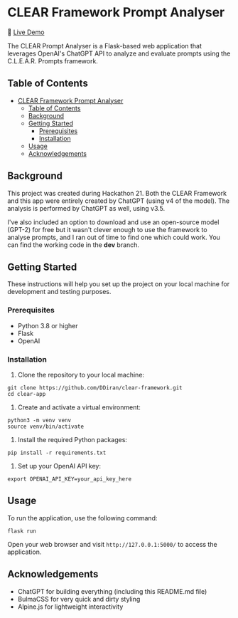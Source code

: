 # CLEAR Framework Prompt Analyser

🔗 [Live Demo](https://hackathonclear.pythonanywhere.com)

The CLEAR Prompt Analyser is a Flask-based web application that leverages OpenAI's ChatGPT API to analyze and evaluate prompts using the C.L.E.A.R. Prompts framework.

## Table of Contents

- [CLEAR Framework Prompt Analyser](#clear-framework-prompt-analyser)
  - [Table of Contents](#table-of-contents)
  - [Background](#background)
  - [Getting Started](#getting-started)
    - [Prerequisites](#prerequisites)
    - [Installation](#installation)
  - [Usage](#usage)
  - [Acknowledgements](#acknowledgements)

## Background

This project was created during Hackathon 21. Both the CLEAR Framework and this app were entirely created by ChatGPT (using v4 of the model). The analysis is performed by ChatGPT as well, using v3.5.

I've also included an option to download and use an open-source model (GPT-2) for free but it wasn't clever enough to use the framework to analyse prompts, and I ran out of time to find one which could work. You can find the working code in the **dev** branch.

## Getting Started

These instructions will help you set up the project on your local machine for development and testing purposes.

### Prerequisites

- Python 3.8 or higher
- Flask
- OpenAI

### Installation

1. Clone the repository to your local machine:

```
git clone https://github.com/DDiran/clear-framework.git
cd clear-app
```

1. Create and activate a virtual environment:

```
python3 -m venv venv
source venv/bin/activate
```

1. Install the required Python packages:

```
pip install -r requirements.txt
```

1. Set up your OpenAI API key:

```
export OPENAI_API_KEY=your_api_key_here
```

## Usage

To run the application, use the following command:

```
flask run
```

Open your web browser and visit `http://127.0.0.1:5000/` to access the application.

## Acknowledgements

- ChatGPT for building everything (including this README.md file)
- BulmaCSS for very quick and dirty styling
- Alpine.js for lightweight interactivity
